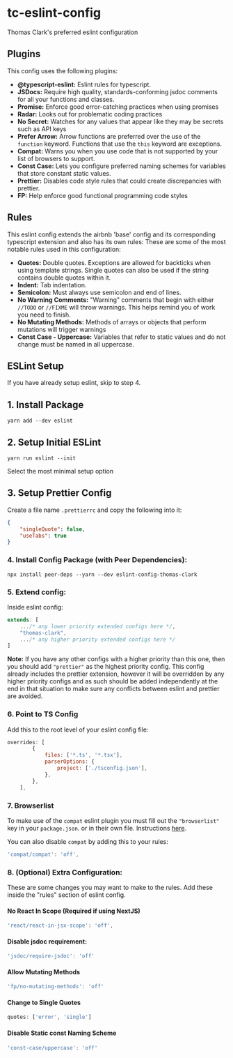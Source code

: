 # tc-eslint-config

Thomas Clark's preferred eslint configuration

## Plugins

This config uses the following plugins:

- **@typescript-eslint:** Eslint rules for typescript.
- **JSDocs:** Require high quality, standards-conforming jsdoc comments for all your functions and classes.
- **Promise:** Enforce good error-catching practices when using promises
- **Radar:** Looks out for problematic coding practices
- **No Secret:** Watches for any values that appear like they may be secrets such as API keys
- **Prefer Arrow:** Arrow functions are preferred over the use of the `function` keyword. Functions that use the `this` keyword are exceptions.
- **Compat:** Warns you when you use code that is not supported by your list of browsers to support.
- **Const Case:** Lets you configure preferred naming schemes for variables that store constant static values.
- **Prettier:** Disables code style rules that could create discrepancies with prettier.
- **FP:** Help enforce good functional programming code styles

## Rules

This eslint config extends the airbnb 'base' config and its corresponding typescript extension and also has its own rules: These are some of the most notable rules used in this configuration:

- **Quotes:** Double quotes. Exceptions are allowed for backticks when using template strings. Single quotes can also be used if the string contains double quotes within it.
- **Indent:** Tab indentation.
- **Semicolon:** Must always use semicolon and end of lines.
- **No Warning Comments:** "Warning" comments that begin with either `//TODO` or `//FIXME` will throw warnings. This helps remind you of work you need to finish.
- **No Mutating Methods:** Methods of arrays or objects that perform mutations will trigger warnings
- **Const Case - Uppercase:** Variables that refer to static values and do not change must be named in all uppercase.

## ESLint Setup

If you have already setup eslint, skip to step 4.

## 1. Install Package

`yarn add --dev eslint`

## 2. Setup Initial ESLint

`yarn run eslint --init`

Select the most minimal setup option

## 3. Setup Prettier Config

Create a file name `.prettierrc` and copy the following into it:

```json
{
	"singleQuote": false,
	"useTabs": true
}
```

### 4. Install Config Package (with Peer Dependencies):

`npx install peer-deps --yarn --dev eslint-config-thomas-clark`

### 5. Extend config:

Inside eslint config:

```javascript
extends: [
	.../* any lower priority extended configs here */,
	"thomas-clark",
	.../* any higher priority extended configs here */
]
```

**Note:** If you have any other configs with a higher priority than this one, then you should add `"prettier"` as the highest priority config. This config already includes the prettier extension, however it will be overridden by any higher priority configs and as such should be added independently at the end in that situation to make sure any conflicts between eslint and prettier are avoided.

### 6. Point to TS Config

Add this to the root level of your eslint config file:

```javascript
overrides: [
		{
			files: ['*.ts', '*.tsx'],
			parserOptions: {
				project: ['./tsconfig.json'],
			},
		},
	],
```


### 7. Browserlist
To make use of the `compat` eslint plugin you must fill out the `"browserlist"` key in your `package.json`. or in their own file. Instructions [here](https://github.com/browserslist/browserslist).

You can also disable `compat` by adding this to your rules:

```javascript
'compat/compat': 'off',
```

### 8. (Optional) Extra Configuration:

These are some changes you may want to make to the rules. Add these inside the "rules" section of eslint config.

#### No React In Scope (Required if using NextJS)
```javascript
'react/react-in-jsx-scope': 'off',
```

#### Disable jsdoc requirement:

```javascript
'jsdoc/require-jsdoc': 'off'
```

#### Allow Mutating Methods
```javascript
'fp/no-mutating-methods': 'off'
```

#### Change to Single Quotes

```javascript
quotes: ['error', 'single']
```

#### Disable Static const Naming Scheme
```javascript
'const-case/uppercase': 'off'
```


